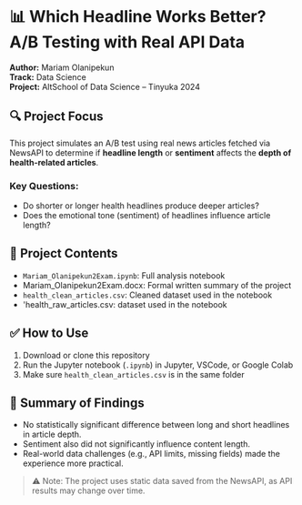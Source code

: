 # 📊 Which Headline Works Better? A/B Testing with Real API Data

**Author:** Mariam Olanipekun  
**Track:** Data Science  
**Project:** AltSchool of Data Science – Tinyuka 2024  

## 🔍 Project Focus

This project simulates an A/B test using real news articles fetched via NewsAPI to determine if **headline length** or **sentiment** affects the **depth of health-related articles**.

### Key Questions:
- Do shorter or longer health headlines produce deeper articles?
- Does the emotional tone (sentiment) of headlines influence article length?

## 📁 Project Contents

- `Mariam_Olanipekun2Exam.ipynb`: Full analysis notebook
- Mariam_Olanipekun2Exam.docx: Formal written summary of the project
- `health_clean_articles.csv`: Cleaned dataset used in the notebook
- 'health_raw_articles.csv: dataset used in the notebook

## ✅ How to Use

1. Download or clone this repository
2. Run the Jupyter notebook (`.ipynb`) in Jupyter, VSCode, or Google Colab
3. Make sure `health_clean_articles.csv` is in the same folder

## 📌 Summary of Findings

- No statistically significant difference between long and short headlines in article depth.
- Sentiment also did not significantly influence content length.
- Real-world data challenges (e.g., API limits, missing fields) made the experience more practical.


> ⚠️ Note: The project uses static data saved from the NewsAPI, as API results may change over time.
